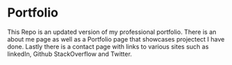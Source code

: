 # Portfolio

This Repo is an updated version of my professional portfolio. There is an about me page as well as a Portfolio page that showcases projectect I have done. Lastly there is a contact page with links to various sites such as linkedIn, Github StackOverflow and Twitter. 

